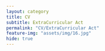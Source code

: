 ```yaml
---
layout: category
title: CV
subtitle: ExtraCurricular Act
permalink: "CV/ExtraCurricular Act"
feature-img: "assets/img/16.jpg"
hide: true
---
```

